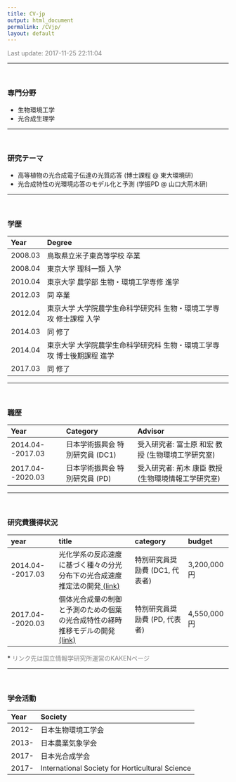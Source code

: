 ```yaml
---
title: CV-jp
output: html_document
permalink: /CVjp/
layout: default
---
```


<FONT color="grey">Last update: 2017-11-25 22:11:04  </FONT><br>

------



<br>

### 専門分野  

- 生物環境工学  
- 光合成生理学  

------

<br>

### 研究テーマ  

- 高等植物の光合成電子伝達の光質応答 (博士課程 @ 東大環境研)
- 光合成特性の光環境応答のモデル化と予測 (学振PD @ 山口大荊木研)

------

<br>

### 学歴

|Year    |Degree                                                                 |
|:-------|:----------------------------------------------------------------------|
|2008.03 |鳥取県立米子東高等学校 卒業                                            |
|2008.04 |東京大学 理科一類 入学                                                 |
|2010.04 |東京大学 農学部 生物・環境工学専修 進学                                |
|2012.03 |同 卒業                                                                |
|2012.04 |東京大学 大学院農学生命科学研究科 生物・環境工学専攻 修士課程 入学     |
|2014.03 |同 修了                                                                |
|2014.04 |東京大学 大学院農学生命科学研究科 生物・環境工学専攻 博士後期課程 進学 |
|2017.03 |同 修了                                                                |

------

<br>

### 職歴

|Year             |Category                        |Advisor                                             |
|:----------------|:-------------------------------|:---------------------------------------------------|
|2014.04--2017.03 |日本学術振興会 特別研究員 (DC1) |受入研究者: 富士原 和宏 教授 (生物環境工学研究室)   |
|2017.04--2020.03 |日本学術振興会 特別研究員 (PD)  |受入研究者: 荊木 康臣 教授 (生物環境情報工学研究室) |

------

<br>

### 研究費獲得状況

|year             |title                                                                                                                                                                    |category                       |budget      |
|:----------------|:------------------------------------------------------------------------------------------------------------------------------------------------------------------------|:------------------------------|:-----------|
|2014.04--2017.03 |光化学系の反応速度に基づく種々の分光分布下の光合成速度推定法の開発<a href = 'https://kaken.nii.ac.jp/ja/grant/KAKENHI-PROJECT-14J09372/' target='_blank'> (link)</a>     |特別研究員奨励費 (DC1, 代表者) |3,200,000円 |
|2017.04--2020.03 |個体光合成量の制御と予測のための個葉の光合成特性の経時推移モデルの開発<a href = 'https://kaken.nii.ac.jp/ja/grant/KAKENHI-PROJECT-17J04736/' target='_blank'> (link)</a> |特別研究員奨励費 (PD, 代表者)  |4,550,000円 |

\* <FONT color="grey">リンク先は国立情報学研究所運営のKAKENページ</FONT>

------

<br>

### 学会活動

|Year  |Society                                         |
|:-----|:-----------------------------------------------|
|2012- |日本生物環境工学会                              |
|2013- |日本農業気象学会                                |
|2017- |日本光合成学会                                  |
|2017- |International Society for Horticultural Science |
